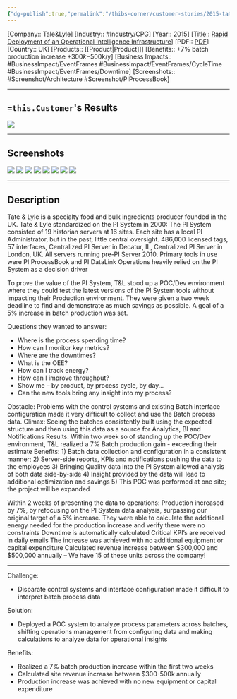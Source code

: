 ```yaml
---
{"dg-publish":true,"permalink":"/thibs-corner/customer-stories/2015-tate-and-lyle-rapid-deployment-of-an-operational-intelligence-infrastructure/","noteIcon":""}
---
```


[Company:: Tale&Lyle]
[Industry:: #Industry/CPG]
[Year:: 2015]
[Title:: [Rapid Deployment of an Operational Intelligence Infrastructure](https://resources.osisoft.com/presentations/rapid-deployment-of-an-operational-intelligence-infrastructure/)]
[PDF:: [PDF](https://cdn.osisoft.com/corp/en/media/presentations/2015/UsersConference2015/PDF/UsersConference2015_TateLyle_MasseyGopalGopalkrishnan_RapidDeploymentofanOperationalIntelligenceInfrastructure.pdf)]
[Country:: UK]
[Products:: [[Product\|Product]]]
[Benefits:: +7% batch production increase +$300k-$500k/y]
[Business Impacts:: #BusinessImpact/EventFrames #BusinessImpact/EventFrames/CycleTime  #BusinessImpact/EventFrames/Downtime]
[Screenshots:: #Screenshot/Architecture #Screenshot/PIProcessBook]

---
## `=this.Customer`'s Results
![](https://i.imgur.com/QMULitw.png)

---
## Screenshots
![](https://i.imgur.com/DAq30DN.png)
![](https://i.imgur.com/O76irtW.png)
![](https://i.imgur.com/4PA1zim.png)
![](https://i.imgur.com/Vy4Z6Km.png)
![](https://i.imgur.com/3W8ahC2.png)
![](https://i.imgur.com/nFWbqTS.png)
![](https://i.imgur.com/S7SuKqz.png)
![](https://i.imgur.com/MPUdHcL.png)


---
## Description
Tate & Lyle is a specialty food and bulk ingredients producer founded in the UK. 
Tate & Lyle standardized on the PI System in 2000: The PI System consisted of 19 historian servers at 16 sites. Each site has a local PI Administrator, but in the past, little central oversight. 486,000 licensed tags, 57 interfaces, Centralized PI Server in Decatur, IL, Centralized PI Server in London, UK. All servers running pre-PI Server 2010. Primary tools in use were PI ProcessBook and PI DataLink 
Operations heavily relied on the PI System as a decision driver

To prove the value of the PI System, T&L stood up a POC/Dev environment where they could test the latest versions of the PI System tools without impacting their Production environment.  They were given a two week deadline to find and demonstrate as much savings as possible. A goal of a 5% increase in batch production was set. 

Questions they wanted to answer:
- Where is the process spending time? 
- How can I monitor key metrics? 
- Where are the downtimes? 
- What is the OEE? 
- How can I track energy? 
- How can I improve throughput? 
- Show me – by product, by process cycle, by day… 
- Can the new tools bring any insight into my process?


Obstacle:  Problems with the control systems and existing Batch interface configuration made it very difficult to collect and use the Batch process data.
   Climax:  Seeing the batches consistently built using the expected structure and then using this data as a source for Analytics, BI and Notifications
   Results:  Within two week so of standing up the POC/Dev environment, T&L realized a 7% Batch production gain - exceeding their estimate
 Benefits:  1) Batch data collection and configuration in a consistent manner;
                  2) Server-side reports, KPIs and notifications pushing the data to the employees
                  3) Bringing Quality data into the PI System allowed analysis of both data side-by-side
                  4) Insight provided by the data will lead to additional optimization and savings
                  5) This POC was performed at one site; the project will be expanded 

Within 2 weeks of presenting the data to operations:
Production increased by 7%, by refocusing on the PI System data analysis, surpassing our original target of a 5% increase. 
They were able to calculate the additional energy needed for the production increase and verify there were no constraints 
Downtime is automatically calculated 
Critical KPI’s are received in daily emails 
The increase was achieved with no additional equipment or capital expenditure 
Calculated revenue increase between $300,000 and $500,000 annually – We have 15 of these units across the company!

-------------------------------------------------------

Challenge:
- Disparate control systems and interface configuration made it difficult to interpret batch process data

Solution:
- Deployed a POC system to analyze process parameters across batches, shifting operations management from configuring data and making calculations to analyze data for operational insights

Benefits:
- Realized a 7% batch production increase within the first two weeks
- Calculated site revenue increase between $300-500k annually
- Production increase was achieved with no new equipment or capital expenditure



